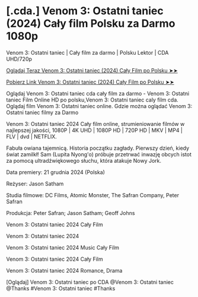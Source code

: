 #  [.cda.] Venom 3: Ostatni taniec (2024) Cały film Polsku za Darmo 1080p

Venom 3: Ostatni taniec | Cały film za darmo | Polsku Lektor | CDA UHD/720p

<a href="https://love-4k.com/pl/movie/912649/venom-the-last-dance-gitcodepl"> Oglądaj Teraz Venom 3: Ostatni taniec (2024) Cały Film po Polsku ➤➤  </a>

<a href="https://love-4k.com/pl/movie/912649/venom-the-last-dance-gitcodepl"> Pobierz Link Venom 3: Ostatni taniec (2024) Cały Film po Polsku ➤➤ </a>

Oglądaj Venom 3: Ostatni taniec cda cały film za darmo - Venom 3: Ostatni taniec Film Online HD po polsku,Venom 3: Ostatni taniec caly film cda. Oglądaj film Venom 3: Ostatni taniec online. Gdzie można oglądać Venom 3: Ostatni taniec filmy za Darmo

Venom 3: Ostatni taniec 2024 Cały film online, strumieniowanie filmów w najlepszej jakości, 1080P | 4K UHD | 1080P HD | 720P HD | MKV | MP4 | FLV | dvd | NETFLIX.

Fabuła owiana tajemnicą. Historia początku zagłady. Pierwszy dzień, kiedy świat zamilkł! Sam (Lupita Nyong'o) próbuje przetrwać inwazję obcych istot za pomocą ultradźwiękowego słuchu, która atakuje Nowy Jork.

Data premiery: 21 grudnia 2024 (Polska)

Reżyser: Jason Satham

Studia filmowe: DC Films, Atomic Monster, The Safran Company, Peter Safran

Produkcja: Peter Safran; Jason Satham; Geoff Johns

Venom 3: Ostatni taniec 2024 Cały Film

Venom 3: Ostatni taniec 2024

Venom 3: Ostatni taniec 2024 Music Cały Film

Venom 3: Ostatni taniec 2024 Cały Film

Venom 3: Ostatni taniec 2024 Romance, Drama

[Oglądaj] Venom 3: Ostatni taniec po CDA @Venom 3: Ostatni taniec @Thanks #Venom 3: Ostatni taniec #Thanks
